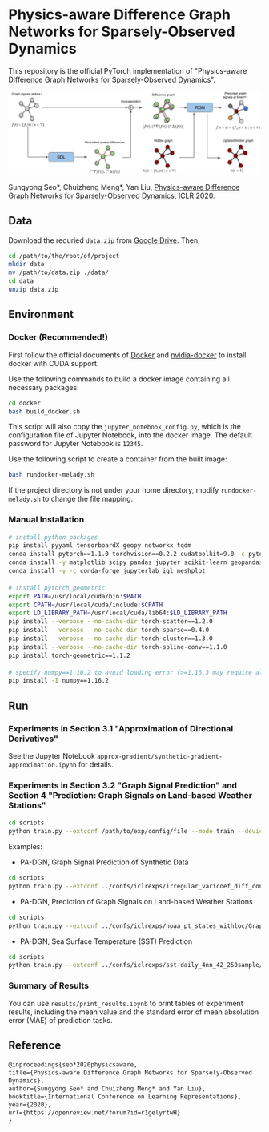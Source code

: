 # Physics-aware Difference Graph Networks for Sparsely-Observed Dynamics

This repository is the official PyTorch implementation of "Physics-aware Difference Graph Networks for Sparsely-Observed Dynamics".

![Physics-aware Difference Graph Networks for Sparsely-Observed Dynamics](model.jpg "Physics-aware Difference Graph Networks for Sparsely-Observed Dynamics")

Sungyong Seo*, Chuizheng Meng*, Yan Liu, [Physics-aware Difference Graph Networks for Sparsely-Observed Dynamics](https://openreview.net/forum?id=r1gelyrtwH), ICLR 2020.

## Data

Download the requried `data.zip` from [Google Drive](https://drive.google.com/file/d/15cO2P5czgQJMoAW_4jnwiQZXMoo2E3uv/view?usp=sharing). Then,

```bash
cd /path/to/the/root/of/project
mkdir data
mv /path/to/data.zip ./data/
cd data
unzip data.zip
```

## Environment

### Docker (Recommended!)

First follow the official documents of [Docker](https://docs.docker.com/install/linux/docker-ce/ubuntu/) and [nvidia-docker](https://github.com/NVIDIA/nvidia-docker) to install docker with CUDA support.

Use the following commands to build a docker image containing all necessary packages:

```bash
cd docker
bash build_docker.sh
```

This script will also copy the `jupyter_notebook_config.py`, which is the configuration file of Jupyter Notebook, into the docker image. The default password for Jupyter Notebook is `12345`.

Use the following script to create a container from the built image:

```bash
bash rundocker-melady.sh
```

If the project directory is not under your home directory, modify `rundocker-melady.sh` to change the file mapping.

### Manual Installation

```bash
# install python packages
pip install pyyaml tensorboardX geopy networkx tqdm
conda install pytorch==1.1.0 torchvision==0.2.2 cudatoolkit=9.0 -c pytorch
conda install -y matplotlib scipy pandas jupyter scikit-learn geopandas
conda install -y -c conda-forge jupyterlab igl meshplot

# install pytorch_geometric
export PATH=/usr/local/cuda/bin:$PATH
export CPATH=/usr/local/cuda/include:$CPATH
export LD_LIBRARY_PATH=/usr/local/cuda/lib64:$LD_LIBRARY_PATH
pip install --verbose --no-cache-dir torch-scatter==1.2.0
pip install --verbose --no-cache-dir torch-sparse==0.4.0
pip install --verbose --no-cache-dir torch-cluster==1.3.0
pip install --verbose --no-cache-dir torch-spline-conv==1.1.0
pip install torch-geometric==1.1.2

# specify numpy==1.16.2 to avoid loading error (>=1.16.3 may require allow_pickle=True in np.load)
pip install -I numpy==1.16.2 
```

## Run

### Experiments in Section 3.1 "Approximation of Directional Derivatives"

See the Jupyter Notebook `approx-gradient/synthetic-gradient-approximation.ipynb` for details.

### Experiments in Section 3.2 "Graph Signal Prediction" and Section 4 "Prediction: Graph Signals on Land-based Weather Stations"

```bash
cd scripts
python train.py --extconf /path/to/exp/config/file --mode train --device cuda:0
```

Examples:

- PA-DGN, Graph Signal Prediction of Synthetic Data
```bash
cd scripts
python train.py --extconf ../confs/iclrexps/irregular_varicoef_diff_conv_eqn_4nn_42_250sample/GraphPDE_GN_sum_notshared_4nn/conf.yaml --mode train --device cuda:0
```

- PA-DGN, Prediction of Graph Signals on Land-based Weather Stations
```bash
cd scripts
python train.py --extconf ../confs/iclrexps/noaa_pt_states_withloc/GraphPDE_GN_RGN_16_notshared_4nn/conf.yaml --mode train --device cuda:0
```

- PA-DGN, Sea Surface Temperature (SST) Prediction
```bash
cd scripts
python train.py --extconf ../confs/iclrexps/sst-daily_4nn_42_250sample/GraphPDE_GN_sum_notshared_4nn/conf.yaml --mode train --device cuda:0
```

### Summary of Results

You can use `results/print_results.ipynb` to print tables of experiment results, including the mean value and the standard error of mean absolution error (MAE) of prediction tasks.

## Reference

```
@inproceedings{seo*2020physicsaware,
title={Physics-aware Difference Graph Networks for Sparsely-Observed Dynamics},
author={Sungyong Seo* and Chuizheng Meng* and Yan Liu},
booktitle={International Conference on Learning Representations},
year={2020},
url={https://openreview.net/forum?id=r1gelyrtwH}
}
```
